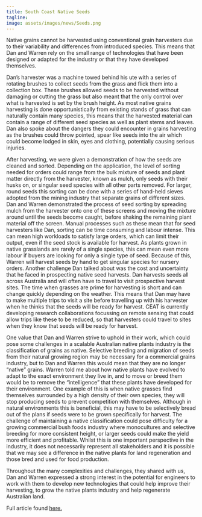 ```yaml
---
title: South Coast Native Seeds
tagline: 
image: assets/images/news/Seeds.png
---
```


Native grains cannot be harvested using conventional grain harvesters due to their variability and differences from introduced species. This means that Dan and Warren rely on the small range of technologies that have been designed or adapted for the industry or that they have developed themselves.

Dan’s harvester was a machine towed behind his ute with a series of rotating brushes to collect seeds from the grass and flick them into a collection box. These brushes allowed seeds to be harvested without damaging or cutting the grass but also meant that the only control over what is harvested is set by the brush height. As most native grains harvesting is done opportunistically from existing stands of grass that can naturally contain many species, this means that the harvested material can contain a range of different seed species as well as plant stems and leaves. Dan also spoke about the dangers they could encounter in grains harvesting as the brushes could throw pointed, spear like seeds into the air which could become lodged in skin, eyes and clothing, potentially causing serious injuries. 

After harvesting, we were given a demonstration of how the seeds are cleaned and sorted. Depending on the application, the level of sorting needed for orders could range from the bulk mixture of seeds and plant matter directly from the harvester, known as mulch, only seeds with their husks on, or singular seed species with all other parts removed. For larger, round seeds this sorting can be done with a series of hand-held sieves adopted from the mining industry that separate grains of different sizes.
Dan and Warren demonstrated the process of seed sorting by spreading mulch from the harvester onto one of these screens and moving the mixture around until the seeds become caught, before shaking the remaining plant material off the screen.
Manual processes such as these mean that for seed harvesters like Dan, sorting can be time consuming and labour intense. This can mean high workloads to satisfy large orders, which can limit their output, even if the seed stock is available for harvest. As plants grown in native grasslands are rarely of a single species, this can mean even more labour if buyers are looking for only a single type of seed. Because of this, Warren will harvest seeds by hand to get singular species for nursery orders.
Another challenge Dan talked about was the cost and uncertainty that he faced in prospecting native seed harvests. Dan harvests seeds all across Australia and will often have to travel to visit prospective harvest sites. The time when grasses are prime for harvesting is short and can change quickly depending on the weather. This means that Dan may have to make multiple trips to visit a site before travelling up with his harvester when he thinks that the seeds will be ready for harvest. CEAT is currently developing research collaborations focussing on remote sensing that could allow trips like these to be reduced, so that harvesters could travel to sites when they know that seeds will be ready for harvest.

One value that Dan and Warren strive to uphold in their work, which could pose some challenges in a scalable Australian native plants industry is the classification of grains as native. Selective breeding and migration of seeds from their natural growing region may be necessary for a commercial grains industry, but to Dan and Warren this would mean that they are no longer “native” grains. Warren told me about how native plants have evolved to adapt to the exact environment they live in, and to move or breed them would be to remove the “intelligence” that these plants have developed for their environment. One example of this is when native grasses find themselves surrounded by a high density of their own species, they will stop producing seeds to prevent competition with themselves. Although in natural environments this is beneficial, this may have to be selectively bread out of the plans if seeds were to be grown specifically for harvest. The challenge of maintaining a native classification could pose difficulty for a growing commercial bush foods industry where monocultures and selective breeding for more consistent height, or larger seeds could make the yield more efficient and profitable. Whilst this is one important perspective in the industry, it does not necessarily represent all stakeholders and it is possible that we may see a difference in the native plants for land regeneration and those bred and used for food production.

Throughout the many complexities and challenges, they shared with us, Dan and Warren expressed a strong interest in the potential for engineers to work with them to develop new technologies that could help improve their harvesting, to grow the native plants industry and help regenerate Australian land.

Full article found [here.](https://ewb.org.au/blog/2022/04/05/design-summit-leads-to-better-tools-to-natively-restore-country/)